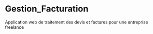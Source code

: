 # Gestion_Facturation

Application web de traitement des devis et factures pour une entreprise freelance
